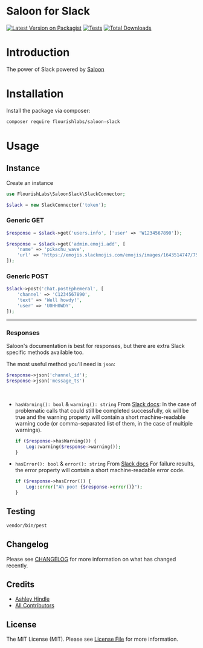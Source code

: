 # Saloon for Slack

[![Latest Version on Packagist](https://img.shields.io/packagist/v/flourishlabs/saloon-slack?color=f28d1a&style=flat-square)](https://packagist.org/packages/flourishlabs/saloon-slack)
[![Tests](https://img.shields.io/github/actions/workflow/status/flourishlabs/saloon-slack/run-tests.yml?branch=main&label=tests&style=flat-square)](https://github.com/flourishlabs/saloon-slack/actions/workflows/run-tests.yml)
[![Total Downloads](https://img.shields.io/packagist/dt/flourishlabs/saloon-slack.svg?color=f28d1a&style=flat-square)](https://packagist.org/packages/flourishlabs/saloon-slack)

# Introduction
The power of Slack powered by [Saloon](https://docs.saloon.dev/)


# Installation
Install the package via composer:

```bash
composer require flourishlabs/saloon-slack
```

# Usage

## Instance
Create an instance

```php
use FlourishLabs\SaloonSlack\SlackConnector;

$slack = new SlackConnector('token');
```

### Generic GET
```php
$response = $slack->get('users.info', ['user' => 'W1234567890']);

$response = $slack->get('admin.emoji.add', [
    'name' => 'pikachu_wave',
    'url' => 'https://emojis.slackmojis.com/emojis/images/1643514747/7550/pikachu_wave.gif?1643514747',
]);
```

### Generic POST
```php
$slack->post('chat.postEphemeral', [
    'channel' => 'C1234567890',
    'text' => 'Well howdy!',
    'user' => 'U0HH0WDY',
]);
```

---

### Responses
Saloon's documentation is best for responses, but there are extra Slack specific methods available too.

The most useful method you'll need is `json`:
```php
$response->json('channel_id');
$response->json('message_ts')
```

<br/>

- `hasWarning(): bool` & `warning(): string`
    From [Slack docs](https://api.slack.com/web#slack-web-api__evaluating-responses): In the case of problematic calls that could still be completed successfully, ok will be true and the warning property will contain a short machine-readable warning code (or comma-separated list of them, in the case of multiple warnings).
    ```php
    if ($response->hasWarning()) {
        Log::warning($response->warning());
    }
    ```
- `hasError(): bool` & `error(): string`
From [Slack docs](https://api.slack.com/web#slack-web-api__evaluating-responses) For failure results, the error property will contain a short machine-readable error code.
  ```php
  if ($response->hasError()) {
      Log::error("Ah poo! {$response->error()}");
  }
    ```

## Testing

```bash
vendor/bin/pest
```

## Changelog

Please see [CHANGELOG](CHANGELOG.md) for more information on what has changed recently.

## Credits

- [Ashley Hindle](https://github.com/ashleyhindle)
- [All Contributors](../../contributors)

## License

The MIT License (MIT). Please see [License File](LICENSE.md) for more information.
